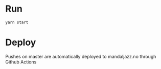 # Run
```
yarn start
```

# Deploy
Pushes on master are automatically deployed to mandaljazz.no through Github Actions
